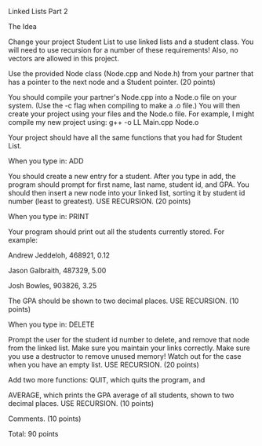 Linked Lists Part 2

The Idea

Change your project Student List to use linked lists and a student class.  You will need to use recursion for a number of these requirements! Also, no vectors are allowed in this project.

Use the provided Node class (Node.cpp and Node.h) from your partner that has a pointer to the next node and a Student pointer. (20 points)

You should compile your partner's Node.cpp into a Node.o file on your system. (Use the -c flag when compiling to make a .o file.) You will then create your project using your files and the Node.o file. For example, I might compile my new project using: g++ -o LL Main.cpp Node.o

Your project should have all the same functions that you had for Student List.

 

When you type in: ADD

You should create a new entry for a student.  After you type in add, the program should prompt for first name, last name, student id, and GPA.  You should then insert a new node into your linked list, sorting it by student id number (least to greatest). USE RECURSION. (20 points)

 

When you type in: PRINT

Your program should print out all the students currently stored.  For example:

 

Andrew Jeddeloh, 468921, 0.12

Jason Galbraith, 487329, 5.00

Josh Bowles, 903826, 3.25

 

The GPA should be shown to two decimal places. USE RECURSION. (10 points)

 

When you type in: DELETE

Prompt the user for the student id number to delete, and remove that node from the linked list.  Make sure you maintain your links correctly.  Make sure you use a destructor to remove unused memory!  Watch out for the case when you have an empty list. USE RECURSION. (20 points)

 

Add two more functions:
QUIT, which quits the program, and

AVERAGE, which prints the GPA average of all students, shown to two decimal places. USE RECURSION. (10 points)

 

Comments. (10 points)

 

Total: 90 points